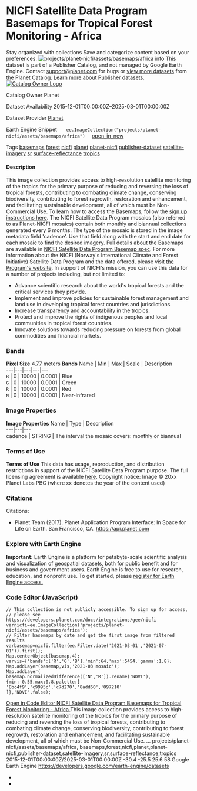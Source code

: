  
#  NICFI Satellite Data Program Basemaps for Tropical Forest Monitoring - Africa 
Stay organized with collections  Save and categorize content based on your preferences. 
![projects/planet-nicfi/assets/basemaps/africa](https://developers.google.com/earth-engine/datasets/images/planet-nicfi/projects_planet-nicfi_assets_basemaps_africa_sample.png)
info
This dataset is part of a Publisher Catalog, and not managed by Google Earth Engine. Contact support@planet.com for bugs or [view more datasets](https://developers.google.com/earth-engine/datasets/publisher/planet-nicfi) from the Planet Catalog. [Learn more about Publisher datasets](https://developers.google.com/earth-engine/datasets/publisher). 
[ ![Catalog Owner Logo](https://developers.google.com/static/earth-engine/datasets/logos/planet-nicfi_logo.png) ](https://planet.com/nicfi) 

Catalog Owner
    Planet 

Dataset Availability
    2015-12-01T00:00:00Z–2025-03-01T00:00:00Z 

Dataset Provider
     [ Planet ](https://planet.com/nicfi) 

Earth Engine Snippet
     `    ee.ImageCollection("projects/planet-nicfi/assets/basemaps/africa")   ` [ open_in_new ](https://code.earthengine.google.com/?scriptPath=Examples:Datasets/planet-nicfi/projects_planet-nicfi_assets_basemaps_africa) 

Tags
     [basemaps](https://developers.google.com/earth-engine/datasets/tags/basemaps) [forest](https://developers.google.com/earth-engine/datasets/tags/forest) [nicfi](https://developers.google.com/earth-engine/datasets/tags/nicfi) [planet](https://developers.google.com/earth-engine/datasets/tags/planet) [planet-nicfi](https://developers.google.com/earth-engine/datasets/tags/planet-nicfi) [publisher-dataset](https://developers.google.com/earth-engine/datasets/tags/publisher-dataset) [satellite-imagery](https://developers.google.com/earth-engine/datasets/tags/satellite-imagery) [sr](https://developers.google.com/earth-engine/datasets/tags/sr) [surface-reflectance](https://developers.google.com/earth-engine/datasets/tags/surface-reflectance) [tropics](https://developers.google.com/earth-engine/datasets/tags/tropics)
#### Description
This image collection provides access to high-resolution satellite monitoring of the tropics for the primary purpose of reducing and reversing the loss of tropical forests, contributing to combating climate change, conserving biodiversity, contributing to forest regrowth, restoration and enhancement, and facilitating sustainable development, all of which must be Non-Commercial Use.
To learn how to access the Basemaps, follow the [sign up instructions here](https://developers.planet.com/docs/integrations/gee/nicfi/).
The NICFI Satellite Data Program mosaics (also referred to as Planet-NICFI mosaics) contain both monthly and biannual collections generated every 6 months. The type of the mosaic is stored in the image metadata field 'cadence'. Use that field along with the start and end date for each mosaic to find the desired imagery.
Full details about the Basemaps are available in [NICFI Satellite Data Program Basemap spec](https://assets.planet.com/docs/NICFI_Basemap_Spec_Addendum.pdf).
For more information about the NICFI (Norway's International Climate and Forest Initiative) Satellite Data Program and the data offered, please visit [the Program's website](https://assets.planet.com/docs/NICFI_General_FAQs.pdf).
In support of NICFI's mission, you can use this data for a number of projects including, but not limited to:
  * Advance scientific research about the world's tropical forests and the critical services they provide.
  * Implement and improve policies for sustainable forest management and land use in developing tropical forest countries and jurisdictions.
  * Increase transparency and accountability in the tropics.
  * Protect and improve the rights of indigenous peoples and local communities in tropical forest countries.
  * Innovate solutions towards reducing pressure on forests from global commodities and financial markets.


### Bands
**Pixel Size** 4.77 meters 
**Bands**
Name | Min | Max | Scale | Description  
---|---|---|---|---  
`B` |  0  |  10000  | 0.0001 | Blue  
`G` |  0  |  10000  | 0.0001 | Green  
`R` |  0  |  10000  | 0.0001 | Red  
`N` |  0  |  10000  | 0.0001 | Near-infrared  
### Image Properties
**Image Properties**
Name | Type | Description  
---|---|---  
cadence | STRING | The interval the mosaic covers: monthly or biannual  
### Terms of Use
**Terms of Use**
This data has usage, reproduction, and distribution restrictions in support of the NICFI Satellite Data Program purpose. The full licensing agreement is available [here](https://assets.planet.com/docs/Planet_ParticipantLicenseAgreement_NICFI.pdf).
Copyright notice:
Image © 20xx Planet Labs PBC (where xx denotes the year of the content used)
### Citations
Citations:
  * Planet Team (2017). Planet Application Program Interface: In Space for Life on Earth. San Francisco, CA. <https://api.planet.com>


### Explore with Earth Engine
**Important:** Earth Engine is a platform for petabyte-scale scientific analysis and visualization of geospatial datasets, both for public benefit and for business and government users. Earth Engine is free to use for research, education, and nonprofit use. To get started, please [register for Earth Engine access.](https://console.cloud.google.com/earth-engine)
### Code Editor (JavaScript)
```
// This collection is not publicly accessible. To sign up for access,
// please see https://developers.planet.com/docs/integrations/gee/nicfi
varnicfi=ee.ImageCollection('projects/planet-nicfi/assets/basemaps/africa');
// Filter basemaps by date and get the first image from filtered results
varbasemap=nicfi.filter(ee.Filter.date('2021-03-01','2021-07-01')).first();
Map.centerObject(basemap,4);
varvis={'bands':['R','G','B'],'min':64,'max':5454,'gamma':1.8};
Map.addLayer(basemap,vis,'2021-03 mosaic');
Map.addLayer(
basemap.normalizedDifference(['N','R']).rename('NDVI'),
{min:-0.55,max:0.8,palette:[
'8bc4f9','c9995c','c7d270','8add60','097210'
]},'NDVI',false);
```
[ Open in Code Editor ](https://code.earthengine.google.com/?scriptPath=Examples:Datasets/planet-nicfi/projects_planet-nicfi_assets_basemaps_africa)
[ NICFI Satellite Data Program Basemaps for Tropical Forest Monitoring - Africa ](https://developers.google.com/earth-engine/datasets/catalog/projects_planet-nicfi_assets_basemaps_africa)
This image collection provides access to high-resolution satellite monitoring of the tropics for the primary purpose of reducing and reversing the loss of tropical forests, contributing to combating climate change, conserving biodiversity, contributing to forest regrowth, restoration and enhancement, and facilitating sustainable development, all of which must be Non-Commercial Use. …
projects/planet-nicfi/assets/basemaps/africa, basemaps,forest,nicfi,planet,planet-nicfi,publisher-dataset,satellite-imagery,sr,surface-reflectance,tropics 
2015-12-01T00:00:00Z/2025-03-01T00:00:00Z
-30.4 -25.5 25.6 58 
Google Earth Engine
https://developers.google.com/earth-engine/datasets
  * [ ](https://doi.org/https://planet.com/nicfi)
  * [ ](https://doi.org/https://developers.google.com/earth-engine/datasets/catalog/projects_planet-nicfi_assets_basemaps_africa)


